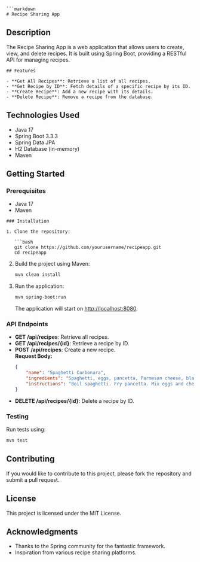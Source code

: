 ```

```markdown
# Recipe Sharing App
```
## Description

The Recipe Sharing App is a web application that allows users to create, view, and delete recipes. It is built using Spring Boot, providing a RESTful API for managing recipes.
```
## Features

- **Get All Recipes**: Retrieve a list of all recipes.
- **Get Recipe by ID**: Fetch details of a specific recipe by its ID.
- **Create Recipe**: Add a new recipe with its details.
- **Delete Recipe**: Remove a recipe from the database.
```
## Technologies Used

- Java 17
- Spring Boot 3.3.3
- Spring Data JPA
- H2 Database (in-memory)
- Maven

## Getting Started

### Prerequisites

- Java 17
- Maven
```
### Installation

1. Clone the repository:

   ```bash
   git clone https://github.com/yourusername/recipeapp.git
   cd recipeapp
   ```

2. Build the project using Maven:

   ```bash
   mvn clean install
   ```

3. Run the application:

   ```bash
   mvn spring-boot:run
   ```

   The application will start on [http://localhost:8080](http://localhost:8080).

### API Endpoints

- **GET /api/recipes**: Retrieve all recipes.
- **GET /api/recipes/{id}**: Retrieve a recipe by ID.
- **POST /api/recipes**: Create a new recipe.  
  **Request Body:**
  ```json
  {
      "name": "Spaghetti Carbonara",
      "ingredients": "Spaghetti, eggs, pancetta, Parmesan cheese, black pepper",
      "instructions": "Boil spaghetti. Fry pancetta. Mix eggs and cheese. Combine all."
  }
  ```
- **DELETE /api/recipes/{id}**: Delete a recipe by ID.

### Testing

Run tests using:

```bash
mvn test
```

## Contributing

If you would like to contribute to this project, please fork the repository and submit a pull request.

## License

This project is licensed under the MIT License.

## Acknowledgments

- Thanks to the Spring community for the fantastic framework.
- Inspiration from various recipe sharing platforms.

```

